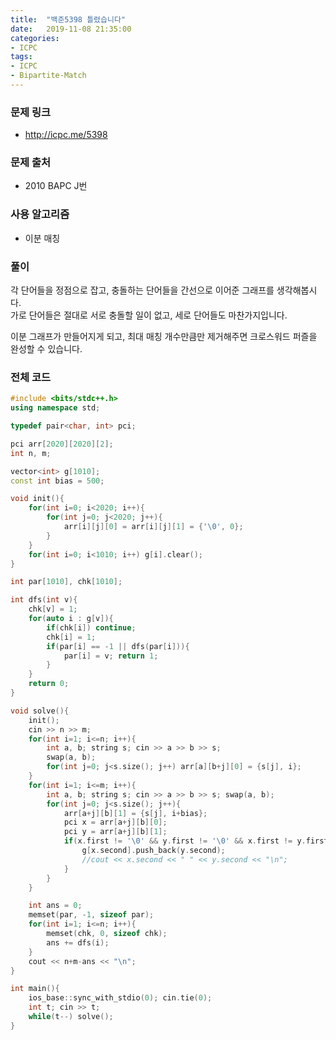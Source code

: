 ```yaml
---
title:  "백준5398 틀렸습니다"
date:   2019-11-08 21:35:00
categories:
- ICPC
tags:
- ICPC
- Bipartite-Match
---
```


### 문제 링크
* http://icpc.me/5398

### 문제 출처
* 2010 BAPC J번

### 사용 알고리즘
* 이분 매칭

### 풀이
각 단어들을 정점으로 잡고, 충돌하는 단어들을 간선으로 이어준 그래프를 생각해봅시다.<Br>
가로 단어들은 절대로 서로 충돌할 일이 없고, 세로 단어들도 마찬가지입니다.

이분 그래프가 만들어지게 되고, 최대 매칭 개수만큼만 제거해주면 크로스워드 퍼즐을 완성할 수 있습니다.

### 전체 코드
```cpp
#include <bits/stdc++.h>
using namespace std;

typedef pair<char, int> pci;

pci arr[2020][2020][2];
int n, m;

vector<int> g[1010];
const int bias = 500;

void init(){
	for(int i=0; i<2020; i++){
		for(int j=0; j<2020; j++){
			arr[i][j][0] = arr[i][j][1] = {'\0', 0};
		}
	}
	for(int i=0; i<1010; i++) g[i].clear();
}

int par[1010], chk[1010];

int dfs(int v){
	chk[v] = 1;
	for(auto i : g[v]){
		if(chk[i]) continue;
		chk[i] = 1;
		if(par[i] == -1 || dfs(par[i])){
			par[i] = v; return 1;
		}
	}
	return 0;
}

void solve(){
	init();
	cin >> n >> m;
	for(int i=1; i<=n; i++){
		int a, b; string s; cin >> a >> b >> s;
		swap(a, b);
		for(int j=0; j<s.size(); j++) arr[a][b+j][0] = {s[j], i};
	}
	for(int i=1; i<=m; i++){
		int a, b; string s; cin >> a >> b >> s; swap(a, b);
		for(int j=0; j<s.size(); j++){
			arr[a+j][b][1] = {s[j], i+bias};
			pci x = arr[a+j][b][0];
			pci y = arr[a+j][b][1];
			if(x.first != '\0' && y.first != '\0' && x.first != y.first){
				g[x.second].push_back(y.second);
				//cout << x.second << " " << y.second << "\n";
			}
		}
	}

	int ans = 0;
	memset(par, -1, sizeof par);
	for(int i=1; i<=n; i++){
		memset(chk, 0, sizeof chk);
		ans += dfs(i);
	}
	cout << n+m-ans << "\n";
}

int main(){
	ios_base::sync_with_stdio(0); cin.tie(0);
	int t; cin >> t;
	while(t--) solve();
}
```
